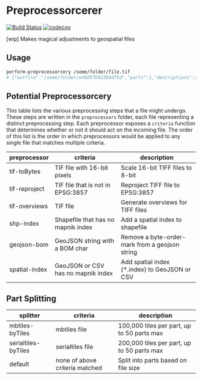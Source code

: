 # Preprocessorcerer

[![Build Status](https://travis-ci.org/mapbox/preprocessorcerer.svg?branch=master)](https://travis-ci.org/mapbox/preprocessorcerer)
[![codecov](https://codecov.io/gh/mapbox/preprocessorcerer/branch/master/graph/badge.svg)](https://codecov.io/gh/mapbox/preprocessorcerer)

[wip] Makes magical adjustments to geospatial files

## Usage

```sh
perform-preprocessorcery /some/folder/file.tif
# {"outfile":"/some/folder/eddd5fb92364d75d","parts":1,"descriptions":["Reproject TIFF file to EPSG:3857"]}
```

## Potential Preprocessorcery

This table lists the various preprocessing steps that a file might undergo. These steps are written in the `preprocessors` folder, each file representing a distinct preprocessing step. Each preprocessor exposes a `criteria` function that determines whether or not it should act on the incoming file. The order of this list is the order in which preprocessors would be applied to any single file that matches multiple criteria.

preprocessor | criteria | description
--- | --- | ---
tif-toBytes | TIF file with 16-bit pixels | Scale 16-bit TIFF files to 8-bit
tif-reproject | TIF file that is not in EPSG:3857 | Reproject TIFF file to EPSG:3857
tif-overviews | TIF file | Generate overviews for TIFF files
shp-index | Shapefile that has no mapnik index | Add a spatial index to shapefile
geojson-bom | GeoJSON string with a BOM char | Remove a byte-order-mark from a geojson string
spatial-index | GeoJSON or CSV has no mapnik index | Add spatial index (*.index) to GeoJSON or CSV

## Part Splitting

splitter | criteria | description
--- | --- | ---
mbtiles-byTiles | mbtiles file | 100,000 tiles per part, up to 50 parts max
serialtiles-byTiles | serialtiles file | 200,000 tiles per part, up to 50 parts max
default | none of above criteria matched | Split into parts based on file size
